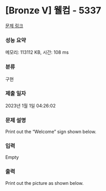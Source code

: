 # [Bronze V] 웰컴 - 5337 

[문제 링크](https://www.acmicpc.net/problem/5337) 

### 성능 요약

메모리: 113112 KB, 시간: 108 ms

### 분류

구현

### 제출 일자

2023년 1월 1일 04:26:02

### 문제 설명

<p>Print out the “Welcome” sign shown below.</p>

### 입력 

 Empty

### 출력 

 <p>Print out the picture as shown below.</p>

